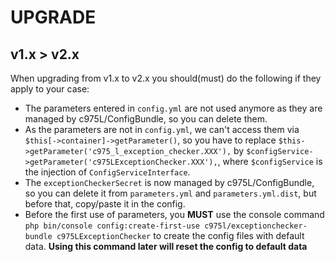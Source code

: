 # UPGRADE

v1.x > v2.x
-----------
When upgrading from v1.x to v2.x you should(must) do the following if they apply to your case:

- The parameters entered in `config.yml` are not used anymore as they are managed by c975L/ConfigBundle, so you can delete them.
- As the parameters are not in `config.yml`, we can't access them via `$this[->container]->getParameter()`, so you have to replace `$this->getParameter('c975_l_exception_checker.XXX'),` by `$configService->getParameter('c975LExceptionChecker.XXX'),`, where `$configService` is the injection of `ConfigServiceInterface`.
- The `exceptionCheckerSecret` is now managed by c975L/ConfigBundle, so you can delete it from `parameters.yml` and `parameters.yml.dist`, but before that, copy/paste it in the config.
- Before the first use of parameters, you **MUST** use the console command `php bin/console config:create-first-use c975l/exceptionchecker-bundle c975LExceptionChecker` to create the config files with default data. **Using this command later will reset the config to default data**
